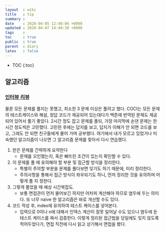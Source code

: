 ```yaml
---
layout  : wiki
title   : tip
summary : 
date    : 2020-04-05 12:40:06 +0900
updated : 2020-04-07 14:49:38 +0900
tags    : 
toc     : true
public  : true
parent  : diary 
latex   : false
---
```

* TOC
{:toc}

## 알고리즘

### [인터뷰 리뷰](https://norang.io/diary/interview_review/)

물론 모든 문제를 풀지는 못했고, 최소한 3 문제 이상은 풀려고 했다.
COCI는 모든 문제의 테스트케이스와 해설, 정답 코드가 제공되어 있는데다가 백준에 번역된 문제도 제공되어 있어서 풀기 좋았다.
2시간 정도 잡고 문제를 풀되, 가장 마지막에 손댄 문제는 한 시간 정도씩은 고민했다.
고민한 후에는 답지를 보고, 답지가 이해가 안 되면 코드를 보고, 그래도 안 되면 친구들에게 물어 가며 공부했다.
여기에서 내가 모르고 있었거나 미숙했던 알고리즘이 나오면 그 알고리즘 문제를 찾아서 다시 연습했다.


1. 받은 문제를 간략하게 요약한다
    - 문제를 오인했는지, 혹은 빠뜨린 조건이 있는지 확인할 수 있다.
2. 이 문제를 풀 때 유의해야 할 부분 및 접근할 방식을 정리한다.
    - 특별히 주의할 부분을 문제를 풀다보면 잊기도 하기 때문에, 미리 정리한다.
    - 주의사항을 통해서 접근 방식이 좌우되기도 하니, 먼저 정리한 것을 유의하며 어떻게 풀 지 정한다.
3. 그렇게 풀었을 때 예상 시간복잡도.
    - 보통 면접관이 먼저 물어보긴 하지만 어차피 계산해야 하므로 염두에 두는 의미다. 또 너무 naive 한 알고리즘은 바로 개선할 수도 있다.
4. 코드 작성 후, index에 유의하여 테스트 케이스를 넣어본다.
    - 입력으로 0이나 n에 대해서 인덱스 계산이 잘못 일어날 수도 있으니 염두에 둔 테스트 케이스를 짜서 검증한다.
이렇게 정리된 접근법을 당일에도 잊지 않도록 적어두었다가, 면접 직전에 다시 읽고 상기해서 면접을 봤다.
